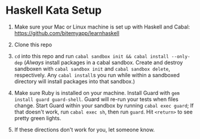 # Haskell Kata Setup

1) Make sure your Mac or Linux machine is set up with Haskell and Cabal: https://github.com/bitemyapp/learnhaskell

2) Clone this repo

3) `cd` into this repo and run `cabal sandbox init && cabal install --only-dep` (*Always* install packages in a cabal sandbox. Create and destroy sandboxen with `cabal sandbox init` and `cabal sandbox delete`, respectively. Any `cabal install`s you run while within a sandboxed directory will install packages into that sandbox.)

4) Make sure Ruby is installed on your machine. Install Guard with `gem install guard guard-shell`. Guard will re-run your tests when files change. Start Guard within your sandbox by running `cabal exec guard`; If that doesn't work, run `cabal exec sh`, then run `guard`. Hit `<return>` to see pretty green lights.

5) If these directions don't work for you, let someone know.
